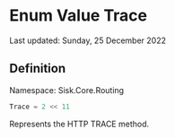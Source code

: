 # Enum Value Trace
Last updated: Sunday, 25 December 2022

## Definition
Namespace: Sisk.Core.Routing

```csharp
Trace = 2 << 11
```

Represents the HTTP TRACE method.

